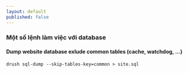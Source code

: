 ```yaml
---
layout: default
published: false
---
```



### Một số lệnh làm việc với database

#### Dump website database exlude common tables (cache, watchdog, …)

    drush sql-dump --skip-tables-key=common > site.sql

